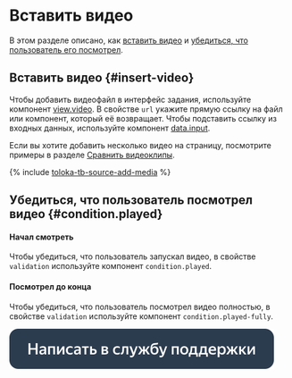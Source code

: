 # Вставить видео

В этом разделе описано, как [вставить видео](#insert-videos) и [убедиться, что пользователь его посмотрел](#condition.played).


## Вставить видео {#insert-video}

Чтобы добавить видеофайл в интерфейс задания, используйте компонент [view.video](../reference/view.video.md). В свойстве `url` укажите прямую ссылку на файл или компонент, который её возвращает. Чтобы подставить ссылку из входных данных, используйте компонент [data.input](work-with-data.md).

Если вы хотите добавить несколько видео на страницу, посмотрите примеры в разделе [Сравнить видеоклипы](sbs-video.md).

{% include [toloka-tb-source-add-media](../_includes/toloka-tb-source/id-toloka-tb-source/add-media.md) %}



## Убедиться, что пользователь посмотрел видео {#condition.played}

#### Начал смотреть
Чтобы убедиться, что пользователь запускал видео, в свойстве `validation` используйте компонент `condition.played`.
#### Посмотрел до конца
Чтобы убедиться, что пользователь посмотрел видео полностью, в свойстве `validation` используйте компонент `condition.played-fully`.


[![](../_images/buttons/contact-support.svg)](../concepts/support.md)
